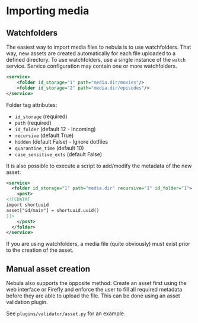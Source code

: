 Importing media
===============

Watchfolders
------------

The easiest way to import media files to nebula is to use watchfolders. 
That way, new assets are created automatically for each file uploaded to 
a defined directory. To use watchfolders, use a single instance of the `watch`
service. Service configuration may contain one or more watchfolders.

```xml
<service>
    <folder id_storage="1" path="media.dir/movies"/>
    <folder id_storage="2" path="media.dir/episodes"/>
</service>
```
Folder tag attributes:

- `id_storage` (required)
- `path` (required)
- `id_folder` (default 12 - Incoming)
- `recursive` (default True)
- `hidden` (default False) - Ignore dotfiles
- `quarantine_time` (default 10)
- `case_sensitive_exts` (default False)

It is also possible to execute a script to add/modify the metadata of the new asset:

```xml
<service>
  <folder id_storage="1" path="media.dir" recursive="1" id_folder="1">
    <post>
<![CDATA[
import shortuuid
asset["id/main"] = shortuuid.uuid()
]]>
    </post>
  </folder>
</service>
```

If you are using watchfolders, a media file (quite obviously) must exist prior to the creation of the asset.

Manual asset creation
---------------------

Nebula also supports the opposite method: Create an asset first using the web interface 
or Firefly and enforce the user to fill all required metadata before they are able to upload the file. 
This can be done using an asset validation plugin.

See `plugins/validator/asset.py` for an example.
